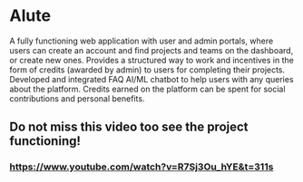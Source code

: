 # Alute
A fully functioning web application with user and admin portals, where users can create an account and find projects and teams on the dashboard, or create new ones. Provides a structured way to work and incentives in the form of credits (awarded by admin) to users for completing their projects. Developed and integrated FAQ AI/ML chatbot to help users with any queries about the platform. Credits earned on the platform can be spent for social contributions and personal benefits. 

## Do not miss this video too see the project functioning! 
### https://www.youtube.com/watch?v=R7Sj3Ou_hYE&t=311s
